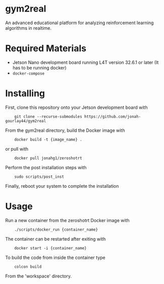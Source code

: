 # gym2real
An advanced educational platform for analyzing reinforcement learning algorithms in realtime.

# Required Materials
- Jetson Nano development board running L4T version 32.6.1 or later (It has to be running docker)
- `docker-compose`

# Installing
First, clone this repository onto your Jetson development board with 

        git clone --recurse-submodules https://github.com/jonah-gourlay44/gym2real

From the gym2real directory, build the Docker image with

        docker build -t {image_name} .
        
or pull with

        docker pull jonahg1/zeroshotrt

Perform the post installation steps with 

        sudo scripts/post_inst

Finally, reboot your system to complete the installation

# Usage
Run a new container from the zeroshotrt Docker image with

        ./scripts/docker_run {container_name}

The container can be restarted after exiting with

        docker start -i {container_name}

To build the code from inside the container type

        colcon build
        
From the 'workspace' directory.
